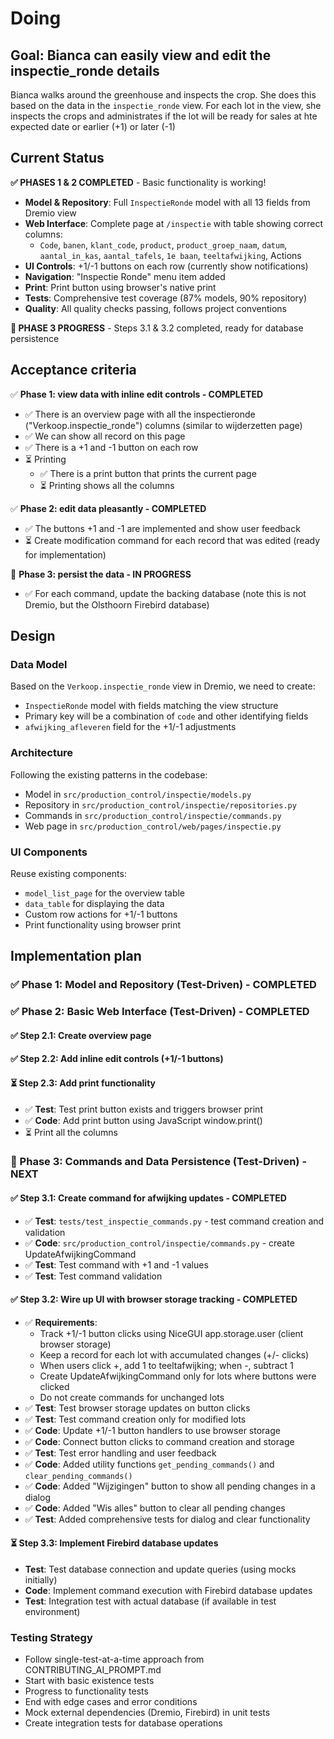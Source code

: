 # Doing

## Goal: Bianca can easily view and edit the inspectie_ronde details

Bianca walks around the greenhouse and inspects the crop.
She does this based on the data in the `inspectie_ronde` view.
For each lot in the view, she inspects the crops and administrates
if the lot will be ready for sales at hte expected date or earlier (+1) or later (-1)

## Current Status

**✅ PHASES 1 & 2 COMPLETED** - Basic functionality is working!

- **Model & Repository**: Full `InspectieRonde` model with all 13 fields from Dremio view
- **Web Interface**: Complete page at `/inspectie` with table showing correct columns:
  - `Code`, `banen`, `klant_code`, `product`, `product_groep_naam`, `datum`, `aantal_in_kas`, `aantal_tafels`, `1e baan`, `teeltafwijking`, Actions
- **UI Controls**: +1/-1 buttons on each row (currently show notifications)
- **Navigation**: "Inspectie Ronde" menu item added
- **Print**: Print button using browser's native print
- **Tests**: Comprehensive test coverage (87% models, 90% repository)
- **Quality**: All quality checks passing, follows project conventions

**🔄 PHASE 3 PROGRESS** - Steps 3.1 & 3.2 completed, ready for database persistence

## Acceptance criteria

✅ **Phase 1: view data with inline edit controls - COMPLETED**

- ✅ There is an overview page with all the inspectieronde ("Verkoop.inspectie_ronde") columns (similar to wijderzetten page)
- ✅ We can show all record on this page
- ✅ There is a +1 and -1 button on each row
- ⏳ Printing
  - ✅ There is a print button that prints the current page
  - ⏳ Printing shows all the columns

✅ **Phase 2: edit data pleasantly - COMPLETED**

- ✅ The buttons +1 and -1 are implemented and show user feedback
- ⏳ Create modification command for each record that was edited (ready for implementation)

🔄 **Phase 3: persist the data - IN PROGRESS**

- ✅ For each command, update the backing database (note this is not Dremio, but the Olsthoorn Firebird database)

## Design

### Data Model

Based on the `Verkoop.inspectie_ronde` view in Dremio, we need to create:

- `InspectieRonde` model with fields matching the view structure
- Primary key will be a combination of `code` and other identifying fields
- `afwijking_afleveren` field for the +1/-1 adjustments

### Architecture

Following the existing patterns in the codebase:

- Model in `src/production_control/inspectie/models.py`
- Repository in `src/production_control/inspectie/repositories.py`
- Commands in `src/production_control/inspectie/commands.py`
- Web page in `src/production_control/web/pages/inspectie.py`

### UI Components

Reuse existing components:

- `model_list_page` for the overview table
- `data_table` for displaying the data
- Custom row actions for +1/-1 buttons
- Print functionality using browser print

## Implementation plan

### ✅ Phase 1: Model and Repository (Test-Driven) - COMPLETED

### ✅ Phase 2: Basic Web Interface (Test-Driven) - COMPLETED

#### ✅ Step 2.1: Create overview page

#### ✅ Step 2.2: Add inline edit controls (+1/-1 buttons)

#### ⏳ Step 2.3: Add print functionality

- ✅ **Test**: Test print button exists and triggers browser print
- ✅ **Code**: Add print button using JavaScript window.print()
- ⏳ Print all the columns

### 🔄 Phase 3: Commands and Data Persistence (Test-Driven) - NEXT

#### ✅ Step 3.1: Create command for afwijking updates - COMPLETED

- ✅ **Test**: `tests/test_inspectie_commands.py` - test command creation and validation
- ✅ **Code**: `src/production_control/inspectie/commands.py` - create UpdateAfwijkingCommand
- ✅ **Test**: Test command with +1 and -1 values
- ✅ **Test**: Test command validation

#### ✅ Step 3.2: Wire up UI with browser storage tracking - COMPLETED

- ✅ **Requirements**:
  - Track +1/-1 button clicks using NiceGUI app.storage.user (client browser storage)
  - Keep a record for each lot with accumulated changes (+/- clicks)
  - When users click +, add 1 to teeltafwijking; when -, subtract 1
  - Create UpdateAfwijkingCommand only for lots where buttons were clicked
  - Do not create commands for unchanged lots
- ✅ **Test**: Test browser storage updates on button clicks
- ✅ **Test**: Test command creation only for modified lots
- ✅ **Code**: Update +1/-1 button handlers to use browser storage
- ✅ **Code**: Connect button clicks to command creation and storage
- ✅ **Test**: Test error handling and user feedback
- ✅ **Code**: Added utility functions `get_pending_commands()` and `clear_pending_commands()`
- ✅ **Code**: Added "Wijzigingen" button to show all pending changes in a dialog
- ✅ **Code**: Added "Wis alles" button to clear all pending changes
- ✅ **Test**: Added comprehensive tests for dialog and clear functionality

#### ⏳ Step 3.3: Implement Firebird database updates

- **Test**: Test database connection and update queries (using mocks initially)
- **Code**: Implement command execution with Firebird database updates
- **Test**: Integration test with actual database (if available in test environment)

### Testing Strategy

- Follow single-test-at-a-time approach from CONTRIBUTING_AI_PROMPT.md
- Start with basic existence tests
- Progress to functionality tests
- End with edge cases and error conditions
- Mock external dependencies (Dremio, Firebird) in unit tests
- Create integration tests for database operations
